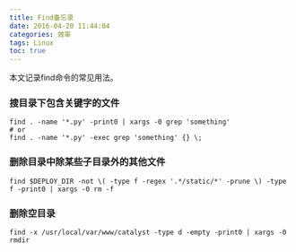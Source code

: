 ```yaml
---
title: Find备忘录
date: 2016-04-20 11:44:04
categories: 效率
tags: Linux
toc: true
---
```


本文记录find命令的常见用法。

### 搜目录下包含关键字的文件

```
find . -name '*.py' -print0 | xargs -0 grep 'something'
# or
find . -name '*.py' -exec grep 'something' {} \;
```

### 删除目录中除某些子目录外的其他文件

```
find $DEPLOY_DIR -not \( -type f -regex '.*/static/*' -prune \) -type f -print0 | xargs -0 rm -f
```

### 删除空目录

```
find -x /usr/local/var/www/catalyst -type d -empty -print0 | xargs -0 rmdir
```